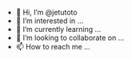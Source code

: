 - 👋 Hi, I’m @jetutoto
- 👀 I’m interested in ...
- 🌱 I’m currently learning ...
- 💞️ I’m looking to collaborate on ...
- 📫 How to reach me ...

<!---
jetutoto/jetutoto is a ✨ special ✨ repository because its `README.md` (this file) appears on your GitHub profile.
You can click the Preview link to take a look at your changes.
--->
